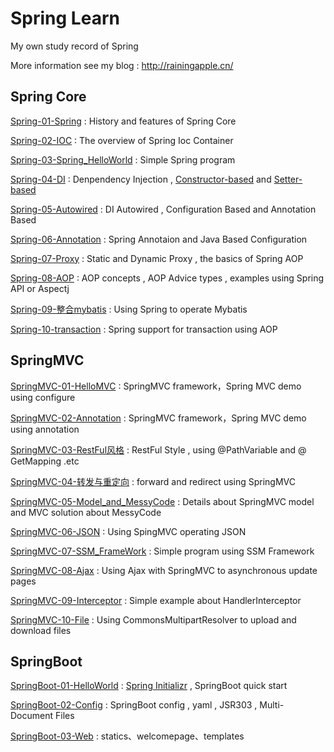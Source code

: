 # Spring  Learn

My own study record of Spring 

More information see my blog : http://rainingapple.cn/

## Spring Core

[Spring-01-Spring](http://rainingapple.cn/2021/01/26/Spring-01-Spring/) : History and features of Spring Core

[Spring-02-IOC](http://rainingapple.cn/2021/01/26/Spring-02-IOC/) : The overview of Spring Ioc Container

[Spring-03-Spring_HelloWorld](http://rainingapple.cn/2021/01/27/Spring-03-Spring-HelloWorld/) : Simple Spring program 

[Spring-04-DI](http://rainingapple.cn/2021/01/28/Spring-04-DI/) : Denpendency Injection ,  [Constructor-based](https://docs.spring.io/spring-framework/docs/5.2.12.RELEASE/spring-framework-reference/core.html#beans-constructor-injection) and [Setter-based](https://docs.spring.io/spring-framework/docs/5.2.12.RELEASE/spring-framework-reference/core.html#beans-setter-injection)

[Spring-05-Autowired](http://rainingapple.cn/2021/01/28/Spring-05-Autowired/) : DI Autowired , Configuration Based and Annotation Based 

[Spring-06-Annotation](http://rainingapple.cn/2021/01/29/Spring-06-Annotation/) : Spring Annotaion and Java Based Configuration 

[Spring-07-Proxy](http://rainingapple.cn/2021/01/31/Spring-07-Proxy/) : Static and Dynamic Proxy , the basics of Spring AOP

[Spring-08-AOP](http://rainingapple.cn/2021/01/31/Spring-08-AOP/) : AOP concepts , AOP Advice types , examples using Spring API or Aspectj

[Spring-09-整合mybatis](http://rainingapple.cn/2021/02/03/Spring-09-整合mybatis/) : Using Spring to operate Mybatis 

[Spring-10-transaction](http://rainingapple.cn/2021/02/03/Spring-10-transaction/) : Spring support for transaction using AOP

## SpringMVC

[SpringMVC-01-HelloMVC](http://rainingapple.cn/2021/02/04/SpringMVC-01-HelloMVC/) : SpringMVC framework，Spring MVC demo using configure

[SpringMVC-02-Annotation](http://rainingapple.cn/2021/02/04/SpringMVC-01-HelloMVC/) : SpringMVC framework，Spring MVC demo using annotation

[SpringMVC-03-RestFul风格](http://rainingapple.cn/2021/02/05/SpringMVC-02-RestFul风格/) : RestFul Style , using @PathVariable and @ GetMapping .etc

[SpringMVC-04-转发与重定向](http://rainingapple.cn/2021/02/05/SpringMVC-03-转发与重定向/) : forward and redirect using SpringMVC

[SpringMVC-05-Model_and_MessyCode](http://rainingapple.cn/2021/02/06/SpringMVC-04-Model-and-MessyCode/) : Details about SpringMVC model and MVC solution about MessyCode

[SpringMVC-06-JSON](http://rainingapple.cn/2021/02/06/SpringMVC-05-Json/) : Using SpingMVC operating JSON 

[SpringMVC-07-SSM_FrameWork](http://rainingapple.cn/2021/02/09/SpringMVC-06-SSM-FrameWork/) : Simple program using SSM Framework

[SpringMVC-08-Ajax](http://rainingapple.cn/2021/02/15/SpringMVC-07-Ajax/) : Using Ajax with SpringMVC to asynchronous update pages

[SpringMVC-09-Interceptor](http://rainingapple.cn/2021/02/15/SpringMVC-08-Interceptor/) : Simple example about HandlerInterceptor

[SpringMVC-10-File](http://rainingapple.cn/2021/02/15/SpringMVC-09-File/) : Using CommonsMultipartResolver to upload and download files

## SpringBoot

[SpringBoot-01-HelloWorld](http://rainingapple.cn/2021/02/16/SpringBoot-01-HelloWorld/) :  [Spring Initializr](https://github.com/spring-io/initializr/) , SpringBoot quick start

[SpringBoot-02-Config](http://rainingapple.cn/2021/02/16/SpringBoot-02-Config/) : SpringBoot config , yaml , JSR303 , Multi-Document Files

[SpringBoot-03-Web](http://rainingapple.cn/2021/02/17/SpringBoot-03-Web/) : statics、welcomepage、templates

